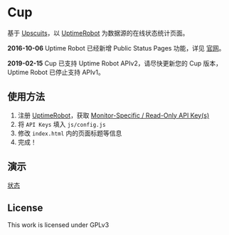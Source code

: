 # Cup

基于 [Upscuits](https://github.com/digibart/upscuits)，以 [UptimeRobot](https://uptimerobot.com/) 为数据源的在线状态统计页面。

**2016-10-06** Uptime Robot 已经新增 Public Status Pages 功能，详见 [官网](https://blog.uptimerobot.com/introducing-public-status-pages-yay/)。

**2019-02-15** Cup 已支持 Uptime Robot APIv2，请尽快更新您的 Cup 版本，Uptime Robot 已停止支持 APIv1。

## 使用方法

1. 注册 [UptimeRobot](https://uptimerobot.com/)，获取 [Monitor-Specific / Read-Only API Key(s)](https://uptimerobot.com/dashboard.php#mySettings)
2. 将 `API Keys` 填入 `js/config.js`
3. 修改 `index.html` 内的页面标题等信息
4. 完成！

## 演示

[状态](http://status.dscitech.com)

## License

This work is licensed under GPLv3
